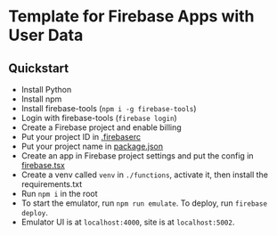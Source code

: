 # Template for Firebase Apps with User Data

## Quickstart
* Install Python
* Install npm
* Install firebase-tools (`npm i -g firebase-tools`)
* Login with firebase-tools (`firebase login`)
* Create a Firebase project and enable billing
* Put your project ID in [.firebaserc](./.firebaserc)
* Put your project name in [package.json](./package.json)
* Create an app in Firebase project settings and put the config in [firebase.tsx](./src/app/firebase.tsx)
* Create a venv called `venv` in `./functions`, activate it, then install the requirements.txt
* Run `npm i` in the root
* To start the emulator, run `npm run emulate`. To deploy, run `firebase deploy`.
* Emulator UI is at `localhost:4000`, site is at `localhost:5002`.